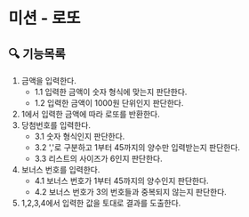 # 미션 - 로또

## 🔍 기능목록
1. 금액을 입력한다.
   - 1.1 입력한 금액이 숫자 형식에 맞는지 판단한다.
   - 1.2 입력한 금액이 1000원 단위인지 판단한다.
2. 1에서 입력한 금액에 따라 로또를 반환한다.
3. 당첨번호를 입력한다.
   - 3.1 숫자 형식인지 판단한다.
   - 3.2 ','로 구분하고 1부터 45까지의 양수만 입력받는지 판단한다.
   - 3.3 리스트의 사이즈가 6인지 판단한다.
4. 보너스 번호를 입력한다.
   - 4.1 보너스 번호가 1부터 45까지의 양수인지 판단한다.
   - 4.2 보너스 번호가 3의 번호들과 중복되지 않는지 판단한다.
5. 1,2,3,4에서 입력한 값을 토대로 결과를 도출한다.
